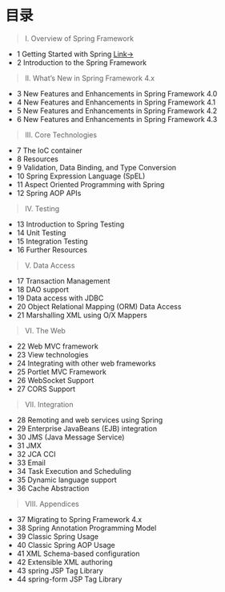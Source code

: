 # 目录

>I. Overview of Spring Framework

- 1 Getting Started with Spring [Link→](spring-reference-1.md)
- 2 Introduction to the Spring Framework

> II. What’s New in Spring Framework 4.x

- 3 New Features and Enhancements in Spring  Framework 4.0
- 4 New Features and Enhancements in Spring  Framework 4.1
- 5 New Features and Enhancements in Spring  Framework 4.2
- 6 New Features and Enhancements in Spring  Framework 4.3

> III. Core Technologies
- 7 The IoC container
- 8 Resources
- 9 Validation, Data Binding, and Type Conversion
- 10 Spring Expression Language (SpEL)
- 11 Aspect Oriented Programming with Spring
- 12 Spring AOP APIs

> IV. Testing

- 13 Introduction to Spring Testing
- 14 Unit Testing
- 15 Integration Testing
- 16 Further Resources

> V. Data Access
- 17 Transaction Management
- 18 DAO support
- 19 Data access with JDBC
- 20 Object Relational Mapping (ORM) Data Access
- 21 Marshalling XML using O/X Mappers

> VI. The Web
- 22 Web MVC framework
- 23 View technologies
- 24 Integrating with other web frameworks
- 25 Portlet MVC Framework
- 26 WebSocket Support
- 27 CORS Support

> VII. Integration

- 28 Remoting and web services using Spring
- 29 Enterprise JavaBeans (EJB) integration
- 30 JMS (Java Message Service)
- 31 JMX
- 32 JCA CCI
- 33 Email
- 34 Task Execution and Scheduling
- 35 Dynamic language support
- 36 Cache Abstraction

> VIII. Appendices

- 37 Migrating to Spring Framework 4.x
- 38 Spring Annotation Programming Model
- 39 Classic Spring Usage
- 40 Classic Spring AOP Usage
- 41 XML Schema-based configuration
- 42 Extensible XML authoring
- 43 spring JSP Tag Library
- 44 spring-form JSP Tag Library